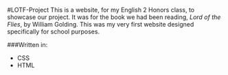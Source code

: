 #LOTF-Project
This is a website, for my English 2 Honors class, to showcase our project. It was for the book we had been reading, *Lord 
of the Flies*, by William Golding. This was my very first website designed specifically for school purposes.

###Written in:
- CSS
- HTML